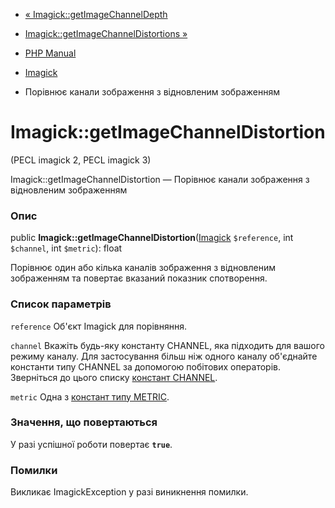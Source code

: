 - [« Imagick::getImageChannelDepth](imagick.getimagechanneldepth.md)
- [Imagick::getImageChannelDistortions
»](imagick.getimagechanneldistortions.md)

- [PHP Manual](index.md)
- [Imagick](class.imagick.md)
- Порівнює канали зображення з відновленим зображенням

# Imagick::getImageChannelDistortion

(PECL imagick 2, PECL imagick 3)

Imagick::getImageChannelDistortion — Порівнює канали зображення з
відновленим зображенням

### Опис

public
**Imagick::getImageChannelDistortion**([Imagick](class.imagick.md)
`$reference`, int `$channel`, int `$metric`): float

Порівнює один або кілька каналів зображення з відновленим
зображенням та повертає вказаний показник спотворення.

### Список параметрів

`reference`
Об'єкт Imagick для порівняння.

`channel`
Вкажіть будь-яку константу CHANNEL, яка підходить для вашого режиму
каналу. Для застосування більш ніж одного каналу об'єднайте константи
типу CHANNEL за допомогою побітових операторів. Зверніться до цього списку
[констант CHANNEL](imagick.constants.md#imagick.constants.channel).

`metric`
Одна з [констант типу
METRIC](imagick.constants.md#imagick.constants.metric).

### Значення, що повертаються

У разі успішної роботи повертає **`true`**.

### Помилки

Викликає ImagickException у разі виникнення помилки.
